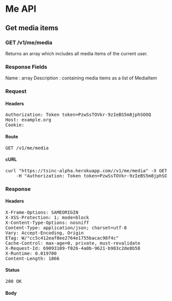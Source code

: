 # Me API

## Get media items

### GET /v1/me/media

Returns an array which includes all media items of the current user.

### Response Fields

Name : array
Description : containing media items as a list of MediaItem

### Request

#### Headers

<pre>Authorization: Token token=PzwSsTOVkr-9zIeBS5m8jphSOOQ
Host: example.org
Cookie: </pre>

#### Route

<pre>GET /v1/me/media</pre>

#### cURL

<pre class="request">curl &quot;https://tsinc-alpha.herokuapp.com//v1/me/media&quot; -X GET \
	-H &quot;Authorization: Token token=PzwSsTOVkr-9zIeBS5m8jphSOOQ&quot;</pre>

### Response

#### Headers

<pre>X-Frame-Options: SAMEORIGIN
X-XSS-Protection: 1; mode=block
X-Content-Type-Options: nosniff
Content-Type: application/json; charset=utf-8
Vary: Accept-Encoding, Origin
ETag: W/&quot;cc5c412eaf8ee2764e1755bacac98f4c&quot;
Cache-Control: max-age=0, private, must-revalidate
X-Request-Id: 69093109-f026-4a0b-9621-b983c2de8b58
X-Runtime: 0.019700
Content-Length: 1866</pre>

#### Status

<pre>200 OK</pre>

#### Body

```javascript

```
